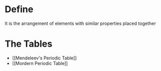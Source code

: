# Define
It is the arrangement of elements with similar properties placed together

# The Tables
* [[Mendeleev's Periodic Table]]
* [[Mordern Periodic Table]]